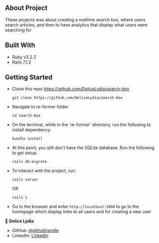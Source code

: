 ## About Project

These projects was about creating a realtime search box, where users search articles, and then to have analytics that display what users were searching for

## Built With

- Ruby v3.2.2
- Rails 7.1.2

## Getting Started

* Clone this repo https://github.com/DeliceLydia/search-box
    ```
    git clone https://github.com/DeliceLydia/search-box
    ```
* Navigate to re-former folder
    ```
    cd search-box
    ```
* On the terminal, while in the 're-former' directory, run the following to install dependency:
    ```
    bundle install
    ```
* At this point, you still don't have the SQLite database. Run the following to get setup:
    ```
    rails db:migrate
    ```
* To interact with the project, run:
    ```
    rails server
    ```

    OR

    ```
    rails s
    ```
* Go to the browser and enter 
    ```http://localhost:3000``` to go to the homepage which display links to all users and for creating a new user


👤 **Delice Lydia**
  - GitHub: [@githubhandle](https://github.com/DeliceLydia)
  - LinkedIn: [LinkedIn](https://twitter.com/IngabireLydia3)



